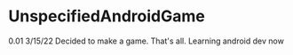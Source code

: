 # UnspecifiedAndroidGame

0.01
3/15/22 Decided to make a game. That's all. Learning android dev now

